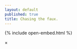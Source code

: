 ```yaml
---
layout: default
published: true
title: Chasing the faux.
---
```

{% include open-embed.html %}

<div id="horizontal-waterfull"></div>
  
<div id="myModal" class="modal">
  <span class="close">×</span>
  <img class="modal-content" id="modal-image" />
  <div id="caption"></div>
</div>

<script>

function openModal(obj) {
    document.getElementById('myModal').style.display = 'block';
    alert(obj.innerHTML);
    //val imagebox = obj.innerHTML;
    //val imagecell = imagebox.getElementByTag("a")[0];
    //val img = imagecell.getElementByTag("img")[0];
    var modal = document.getElementById('myModal');
    var modalImg = document.getElementById("modal-image");
    //var captionText = document.getElementById("caption");
    //modalImg.src = "./image/1.jpg";
    //modalImg.alt =　"国立新美術館｜東京";
    //captionText.innerHTML = "国立新美術館｜東京";
    modal.onclick = function(){
    modal.style.display = "none";
    }
}
</script>

<script src="./imageLayout.js"></script>
<script>
const images = [
{
  src: './image/1.jpg',
  width: 667,
  height: 1000
}, 
{
  src: './image/2.jpg',
  width: 1462,
  height: 540
}, 
{
  src: './image/6.jpg',
  width: 1462,
  height: 540
},  
{
  src: './image/3.jpg',
  width: 1000,
  height: 656  
},
{
  src: './image/4.jpg',
  width: 667,
  height: 1000
},   
{
  src: './image/5.jpg',
  width: 1463,
  height: 540
},  
{
  src: './image/2019-11-04-013038.jpg',
  width: 480,
  height: 270
},
{
  src: './image/2019-11-04-033403.jpg',
  width: 480,
  height: 270
},
{
  src: './image/2019-11-04-195519.jpg',
  width: 480,
  height: 270
},
{
  src: './image/2019-10-29-014202.jpg',
  width: 480,
  height: 270
}]
const $box = document.getElementById('horizontal-waterfull')
const layout = new ImagesLayout(images, $box.clientWidth, 2)
layout.completedImages.forEach(item => {
  let $imageBox = document.createElement('div')
  $imageBox.setAttribute('class', 'image-box')
  $imageBox.setAttribute('onclick', 'openModal(this)')
  $imageBox.style.width = item.width + 'px'
  $imageBox.style.height = item.height + 'px'
  let $imagecell = document.createElement('a')
  let $image = document.createElement('img')
  $image.setAttribute('src', item.src)
  $imagecell.appendChild($image)
  $imageBox.appendChild($imagecell)
  $box.appendChild($imageBox)
})
var resizeTimer = null;
$(window).bind('resize', function () {
    if (resizeTimer) clearTimeout(resizeTimer);
    resizeTimer = setTimeout(function () {
        const $box = document.getElementById('horizontal-waterfull');
        document.getElementById('horizontal-waterfull').innerHTML = "";
        const layout = new ImagesLayout(images, $box.clientWidth, 2);
        layout.completedImages.forEach(item => {
          let $imageBox = document.createElement('div')
          $imageBox.setAttribute('class', 'image-box')
          $imageBox.setAttribute('onclick', 'openModal(this)')
          $imageBox.style.width = item.width + 'px'
          $imageBox.style.height = item.height + 'px'
          let $imgmodal = document.createElement('div')
          $imgmodal.setAttribute('class', 'modal hide')
          let $modaltext=document.createTextNode("test");
          $imgmodal.appendChild($modaltext)
          let $imagecell = document.createElement('a')
          //$imagecell.setAttribute('href', item.src)
          let $image = document.createElement('img')
          $image.setAttribute('src', item.src)
          $imagecell.appendChild($image)
          $imageBox.appendChild($imagecell)
          $imageBox.appendChild($imgmodal)
          $box.appendChild($imageBox)
        });
    }, 300);
}); 
</script>

